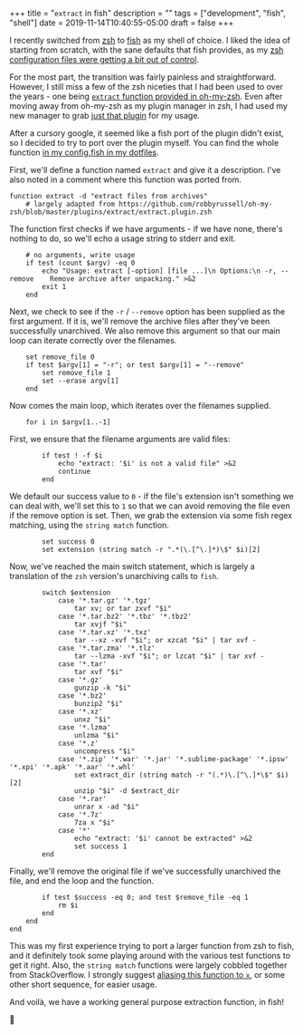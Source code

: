 +++
title = "`extract` in fish"
description = ""
tags = ["development", "fish", "shell"]
date = 2019-11-14T10:40:55-05:00
draft = false
+++

I recently switched from [zsh](https://en.wikipedia.org/wiki/Z_shell) to [fish](https://fishshell.com/) as my shell of choice.
I liked the idea of starting from scratch, with the sane defaults that fish provides, as my [zsh configuration files were getting a bit out of control](https://github.com/svanburen/dotfiles/blob/master/zshrc).

For the most part, the transition was fairly painless and straightforward.
However, I still miss a few of the zsh niceties that I had been used to over the years - one being [`extract` function provided in oh-my-zsh](https://github.com/robbyrussell/oh-my-zsh/blob/master/plugins/extract/extract.plugin.zsh).
Even after moving away from oh-my-zsh as my plugin manager in zsh, I had used my new manager to grab [just that plugin](https://github.com/svanburen/dotfiles/blob/74dd7a02b83ca1874d721e242e0f466ca1f65692/zshrc#L13-L14) for my usage.

After a cursory google, it seemed like a fish port of the plugin didn't exist, so I decided to try to port over the plugin myself.
You can find the whole function [in my config.fish in my dotfiles](https://github.com/svanburen/dotfiles/blob/9e62163c674f3fef58a12d752daa78b4c5eeecbe/config.fish#L65-L125).

First, we'll define a function named `extract` and give it a description.
I've also noted in a comment where this function was ported from.
```fish
function extract -d "extract files from archives"
    # largely adapted from https://github.com/robbyrussell/oh-my-zsh/blob/master/plugins/extract/extract.plugin.zsh
```

The function first checks if we have arguments - if we have none, there's nothing to do, so we'll echo a usage string to stderr and exit.
```fish
    # no arguments, write usage
    if test (count $argv) -eq 0
        echo "Usage: extract [-option] [file ...]\n Options:\n -r, --remove    Remove archive after unpacking." >&2
        exit 1
    end
```

Next, we check to see if the `-r` / `--remove` option has been supplied as the first argument.
If it is, we'll remove the archive files after they've been successfully unarchived.
We also remove this argument so that our main loop can iterate correctly over the filenames.
```fish
    set remove_file 0
    if test $argv[1] = "-r"; or test $argv[1] = "--remove"
        set remove_file 1
        set --erase argv[1]
    end
```

Now comes the main loop, which iterates over the filenames supplied.
```fish
    for i in $argv[1..-1]
```

First, we ensure that the filename arguments are valid files:
```fish
        if test ! -f $i
            echo "extract: '$i' is not a valid file" >&2
            continue
        end
```

We default our success value to `0` - if the file's extension isn't something we can deal with, we'll set this to `1` so that we can avoid removing the file even if the remove option is set.
Then, we grab the extension via some fish regex matching, using the `string match` function.
```fish
        set success 0
        set extension (string match -r ".*(\.[^\.]*)\$" $i)[2]
```

Now, we've reached the main switch statement, which is largely a translation of the `zsh` version's unarchiving calls to `fish`.
```fish
        switch $extension
            case '*.tar.gz' '*.tgz'
                tar xv; or tar zxvf "$i"
            case '*.tar.bz2' '*.tbz' '*.tbz2'
                tar xvjf "$i"
            case '*.tar.xz' '*.txz'
                tar --xz -xvf "$i"; or xzcat "$i" | tar xvf -
            case '*.tar.zma' '*.tlz'
                tar --lzma -xvf "$i"; or lzcat "$i" | tar xvf -
            case '*.tar'
                tar xvf "$i"
            case '*.gz'
                gunzip -k "$i"
            case '*.bz2'
                bunzip2 "$i"
            case '*.xz'
                unxz "$i"
            case '*.lzma'
                unlzma "$i"
            case '*.z'
                uncompress "$i"
            case '*.zip' '*.war' '*.jar' '*.sublime-package' '*.ipsw' '*.xpi' '*.apk' '*.aar' '*.whl'
                set extract_dir (string match -r "(.*)\.[^\.]*\$" $i)[2]
                unzip "$i" -d $extract_dir
            case '*.rar'
                unrar x -ad "$i"
            case '*.7z'
                7za x "$i"
            case '*'
                echo "extract: '$i' cannot be extracted" >&2
                set success 1
        end
```

Finally, we'll remove the original file if we've successfully unarchived the file, and end the loop and the function.
```fish
        if test $success -eq 0; and test $remove_file -eq 1
            rm $i
        end
    end
end
```

This was my first experience trying to port a larger function from zsh to fish, and it definitely took some playing around with the various test functions to get it right.
Also, the `string match` functions were largely cobbled together from StackOverflow.
I strongly suggest [aliasing this function to `x`](https://github.com/svanburen/dotfiles/blob/9e62163c674f3fef58a12d752daa78b4c5eeecbe/config.fish#L21), or some other short sequence, for easier usage.

And voilà, we have a working general purpose extraction function, in fish!

🐠

